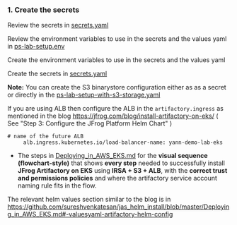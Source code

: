 ### 1. Create the secrets
Review  the secrets in [secrets.yaml](secrets.yaml)

Review the environment variables to use in the secrets and the values yaml in [ps-lab-setup.env](ps-lab-setup.env)

Create the environment variables to use in the secrets and the values yaml

Create the secrets in [secrets.yaml](secrets.yaml)

**Note:** You can create the S3 binarystore configuration either as as a secret or directly in the 
[ps-lab-setup-with-s3-storage.yaml](ps-lab-setup-with-s3-storage.yaml)


If you are using ALB then configure the ALB in the `artifactory.ingress` as mentioned in 
the blog https://jfrog.com/blog/install-artifactory-on-eks/ ( See "Step 3: Configure the JFrog Platform Helm Chart" ) 
```
# name of the future ALB
     alb.ingress.kubernetes.io/load-balancer-name: yann-demo-lab-eks
```

-  The steps in [Deploying_in_AWS_EKS.md](Deploying_in_AWS_EKS.md) for the **visual sequence (flowchart-style)** that shows **every step** needed to successfully install **JFrog Artifactory on EKS** using **IRSA + S3 + ALB**, with the **correct trust and permissions policies** and  where the artifactory service account naming rule fits in the flow.

The relevant helm values section similar to the blog is in
 https://github.com/sureshvenkatesan/jas_helm_install/blob/master/Deploying_in_AWS_EKS.md#-valuesyaml-artifactory-helm-config
